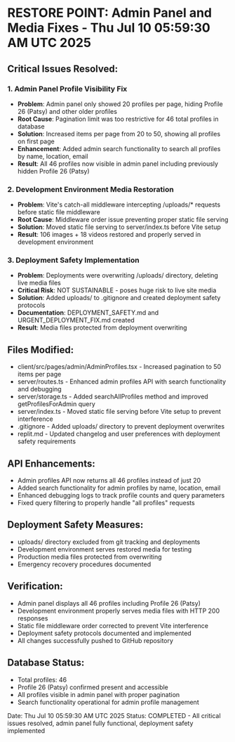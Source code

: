 # RESTORE POINT: Admin Panel and Media Fixes - Thu Jul 10 05:59:30 AM UTC 2025

## Critical Issues Resolved:

### 1. Admin Panel Profile Visibility Fix
- **Problem**: Admin panel only showed 20 profiles per page, hiding Profile 26 (Patsy) and other older profiles
- **Root Cause**: Pagination limit was too restrictive for 46 total profiles in database
- **Solution**: Increased items per page from 20 to 50, showing all profiles on first page
- **Enhancement**: Added admin search functionality to search all profiles by name, location, email
- **Result**: All 46 profiles now visible in admin panel including previously hidden Profile 26 (Patsy)

### 2. Development Environment Media Restoration
- **Problem**: Vite's catch-all middleware intercepting /uploads/* requests before static file middleware
- **Root Cause**: Middleware order issue preventing proper static file serving
- **Solution**: Moved static file serving to server/index.ts before Vite setup
- **Result**: 106 images + 18 videos restored and properly served in development environment

### 3. Deployment Safety Implementation
- **Problem**: Deployments were overwriting /uploads/ directory, deleting live media files
- **Critical Risk**: NOT SUSTAINABLE - poses huge risk to live site media
- **Solution**: Added uploads/ to .gitignore and created deployment safety protocols
- **Documentation**: DEPLOYMENT_SAFETY.md and URGENT_DEPLOYMENT_FIX.md created
- **Result**: Media files protected from deployment overwriting

## Files Modified:
- client/src/pages/admin/AdminProfiles.tsx - Increased pagination to 50 items per page
- server/routes.ts - Enhanced admin profiles API with search functionality and debugging
- server/storage.ts - Added searchAllProfiles method and improved getProfilesForAdmin query
- server/index.ts - Moved static file serving before Vite setup to prevent interference
- .gitignore - Added uploads/ directory to prevent deployment overwrites
- replit.md - Updated changelog and user preferences with deployment safety requirements

## API Enhancements:
- Admin profiles API now returns all 46 profiles instead of just 20
- Added search functionality for admin profiles by name, location, email
- Enhanced debugging logs to track profile counts and query parameters
- Fixed query filtering to properly handle "all profiles" requests

## Deployment Safety Measures:
- uploads/ directory excluded from git tracking and deployments
- Development environment serves restored media for testing
- Production media files protected from overwriting
- Emergency recovery procedures documented

## Verification:
- Admin panel displays all 46 profiles including Profile 26 (Patsy)
- Development environment properly serves media files with HTTP 200 responses
- Static file middleware order corrected to prevent Vite interference
- Deployment safety protocols documented and implemented
- All changes successfully pushed to GitHub repository

## Database Status:
- Total profiles: 46
- Profile 26 (Patsy) confirmed present and accessible
- All profiles visible in admin panel with proper pagination
- Search functionality operational for admin profile management

Date: Thu Jul 10 05:59:30 AM UTC 2025
Status: COMPLETED - All critical issues resolved, admin panel fully functional, deployment safety implemented